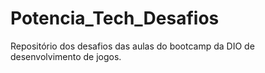# Potencia_Tech_Desafios
Repositório dos desafios das aulas do bootcamp da DIO de desenvolvimento de jogos.
